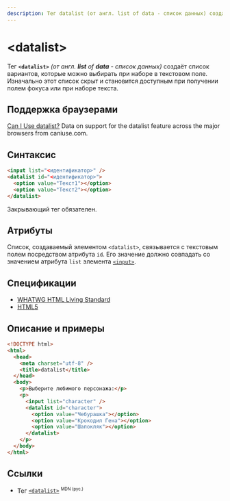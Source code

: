 ```yaml
---
description: Тег datalist (от англ. list of data - список данных) создаёт список вариантов, которые можно выбирать при наборе в текстовом поле
---
```


# &lt;datalist&gt;

Тег **`<datalist>`** _(от англ. **list** of **data** - список данных)_ создаёт список вариантов, которые можно выбирать при наборе в текстовом поле. Изначально этот список скрыт и становится доступным при получении полем фокуса или при наборе текста.

## Поддержка браузерами

<p class="ciu_embed" data-feature="datalist" data-periods="future_1,current,past_1,past_2">
  <a href="http://caniuse.com/#feat=datalist">Can I Use datalist?</a> Data on support for the datalist feature across the major browsers from caniuse.com.
</p>

## Синтаксис

```html
<input list="<идентификатор>" />
<datalist id="<идентификатор>">
  <option value="Текст1"></option>
  <option value="Текст2"></option>
</datalist>
```

Закрывающий тег обязателен.

## Атрибуты

Список, создаваемый элементом `<datalist>`, связывается с текстовым полем посредством атрибута `id`. Его значение должно совпадать со значением атрибута `list` элемента [`<input>`](input.md).

## Спецификации

- [WHATWG HTML Living Standard](https://html.spec.whatwg.org/multipage/forms.html#the-datalist-element)
- [HTML5](http://www.w3.org/TR/html5/forms.html#the-datalist-element)

## Описание и примеры

```html
<!DOCTYPE html>
<html>
  <head>
    <meta charset="utf-8" />
    <title>datalist</title>
  </head>
  <body>
    <p>Выберите любимого персонажа:</p>
    <p>
      <input list="character" />
      <datalist id="character">
        <option value="Чебурашка"></option>
        <option value="Крокодил Гена"></option>
        <option value="Шапокляк"></option>
      </datalist>
    </p>
  </body>
</html>
```

## Ссылки

- Тег [`<datalist>`](https://developer.mozilla.org/ru/docs/Web/HTML/Element/datalist) <sup><small>MDN (рус.)</small></sup>
